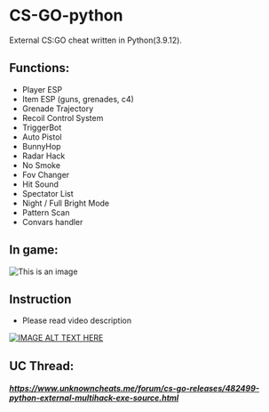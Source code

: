# CS-GO-python
External CS:GO cheat written in Python(3.9.12).

## Functions:
- Player ESP
- Item ESP (guns, grenades, c4)
- Grenade Trajectory
- Recoil Control System
- TriggerBot
- Auto Pistol
- BunnyHop
- Radar Hack
- No Smoke
- Fov Changer
- Hit Sound
- Spectator List
- Night / Full Bright Mode
- Pattern Scan
- Convars handler

## In game:
![This is an image](https://i.imgur.com/o4vJmVM.jpeg)

## Instruction
- Please read video description

[![IMAGE ALT TEXT HERE](https://img.youtube.com/vi/bwnokvZOPxo/0.jpg)](https://www.youtube.com/watch?v=bwnokvZOPxo)

## UC Thread:
##### https://www.unknowncheats.me/forum/cs-go-releases/482499-python-external-multihack-exe-source.html
